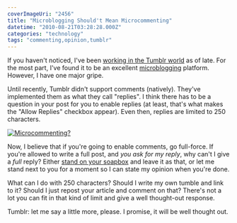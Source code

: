```yaml
---
coverImageUri: "2456"
title: "Microblogging Should't Mean Microcommenting"
datetime: "2010-08-21T03:28:28.000Z"
categories: "technology"
tags: "commenting,opinion,tumblr"
---
```


If you haven't noticed, I've been [working in the Tumblr world](https://www.brandonmartinez.com/2010/08/11/tumblr-theme-modern-rectangles/) as of late. For the most part, I've found it to be an excellent [microblogging](http://en.wikipedia.org/wiki/Microblogging) platform. However, I have one major gripe.

Until recently, Tumblr didn't support comments (natively). They've implemented them as what they call "replies". I think there has to be a question in your post for you to enable replies (at least, that's what makes the "Allow Replies" checkbox appear). Even then, replies are limited to 250 characters.

[![](http://assets.brandonmartinez.com/brandonmartinez/2010/08/tumblr-microcommenting.png "Microcommenting?")](http://assets.brandonmartinez.com/brandonmartinez/2010/08/tumblr-microcommenting.png)

Now, I believe that if you're going to enable comments, go full-force. If you're allowed to write a full post, and _you ask for my reply_, why can't I give a _full_ reply? Either [stand on your soapbox](http://daringfireball.net/2010/06/whats_fair) and leave it as that, or let me stand next to you for a moment so I can state my opinion when you're done.

What can I do with 250 characters? Should I write my own tumble and link to it? Should I just repost your article and comment on that? There's not a lot you can fit in that kind of limit and give a well thought-out response.

Tumblr: let me say a little more, please. I promise, it will be well thought out.
